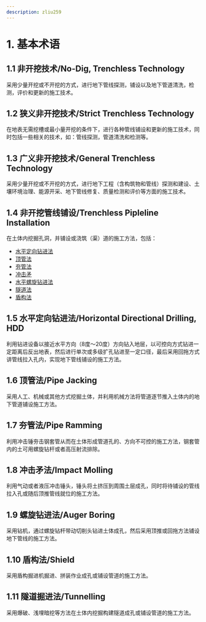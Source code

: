 ```yaml
---
description: zliu259
---
```


# 1. 基本术语

## 1.1 非开挖技术/No-Dig, Trenchless Technology

采用少量开挖或不开挖的方式，进行地下管线探测，铺设以及地下管道清洗，检测，评价和更新的施工技术。

## 1.2 狭义非开挖技术/Strict Trenchless Technology

在地表无需挖槽或最小量开挖的条件下，进行各种管线铺设和更新的施工技术，同时包括一些相关的技术，如：管线探测，管道清洗和检测等。

## 1.3 广义非开挖技术/General Trenchless Technology

采用少量开挖或不开挖的方式，进行地下工程（含构筑物和管线）探测和建设、土壤环境治理、能源开采、地下管线修复、质量检测和评价等方面的施工技术。

## 1.4 非开挖管线铺设/Trenchless Pipleline Installation

在土体内挖掘孔洞，并铺设或浇筑（渠）道的施工方法，包括：

* [水平定向钻进法](基本术语.md#id-1.5-shui-ping-ding-xiang-zuan-jin-fa-horizontal-directional-drilling-hdd)
* [顶管法](基本术语.md#id-1.6-ding-guan-fa-pipe-jacking)
* [夯管法](基本术语.md#id-1.7-hang-guan-fa-pipe-ramming)
* [冲击矛](基本术语.md#id-1.8-chong-ji-mao-fa-impact-molling)
* [水平螺旋钻进法](基本术语.md#id-1.9-luo-xuan-zuan-jin-fa-auger-boring)
* [隧道法](基本术语.md#id-1.11-sui-dao-jue-jin-fa-tunnelling)
* [盾构法](基本术语.md#id-1.10-dun-gou-fa-shield)

## 1.5 水平定向钻进法/Horizontal Directional Drilling, HDD

利用钻进设备以接近水平方向（8度～20度）方向钻入地层，以可控向方式钻进一定距离后反出地表，然后进行单次或多级扩孔钻进至一定口径，最后采用回拖方式讲管线拉入孔内，实现地下管线铺设的施工方法。

## 1.6 顶管法/Pipe Jacking

采用人工、机械或其他方式挖掘土体，并利用机械方法将管道逐节推入土体内的地下管道铺设施工方法。

## 1.7 夯管法/Pipe Ramming

利用冲击锤夯击钢套管从而在土体形成管道孔的、方向不可控的施工方法，钢套管内的土可用螺旋钻杆或者高压射流排除。

## 1.8 冲击矛法/Impact Molling

利用气动或者液压冲击锤头，锤头将土挤压到周围土层成孔，同时将待铺设的管线拉入孔或随后顶推管线就位的施工方法。

## 1.9 螺旋钻进法/Auger Boring

采用钻机，通过螺旋钻杆带动切削头钻进土体成孔，然后采用顶推或回拖方法铺设地下管线的施工方法。

## 1.10 盾构法/Shield

采用盾构掘进机掘进、拼装作业成孔或铺设管道的施工方法。

## 1.11 隧道掘进法/Tunnelling

采用爆破、浅埋暗挖等方法在土体内挖掘构建隧道成孔或铺设管道的施工方法。
